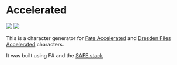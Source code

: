 # Accelerated

![](https://github.com/pbryon/accelerated/workflows/CI/badge.svg) ![](https://github.com/pbryon/accelerated/workflows/npm/badge.svg)

This is a character generator for [Fate Accelerated](https://fate-srd.com/fate-accelerated/get-started) and [Dresden Files Accelerated](https://www.evilhat.com/home/dresden-files-accelerated/) characters.

It was built using F# and the [SAFE stack](https://safe-stack.github.io/docs/)